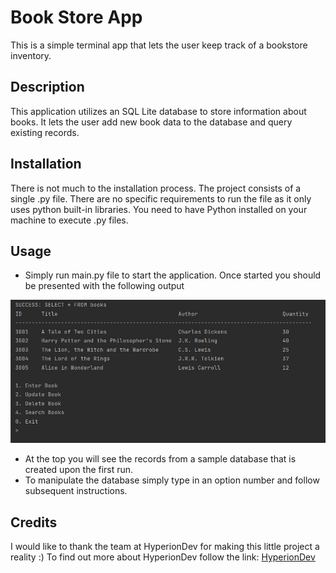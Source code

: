 # Book Store App
This is a simple terminal app that lets the user keep track of a bookstore inventory. 
## Description
This application utilizes an SQL Lite database to store information about books. It lets the user add new book data to the database and query existing records.
## Installation
There is not much to the installation process. The project consists of a single .py file. There are no specific requirements to run the file as it only uses python built-in libraries.
You need to have Python installed on your machine to execute .py files.
## Usage
* Simply run main.py file to start the application. Once started you should be presented with the following output

![Interface](book_store_app_first_run.jpg)

* At the top you will see the records from a sample database that is created upon the first run.
* To manipulate the database simply type in an option number and follow subsequent instructions.
## Credits
I would like to thank the team at HyperionDev for making this little project a reality :)
To find out more about HyperionDev follow the link:
[HyperionDev](https://www.hyperiondev.com)
